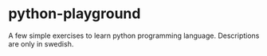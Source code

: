 # python-playground

A few simple exercises to learn python programming language.
Descriptions are only in swedish.
